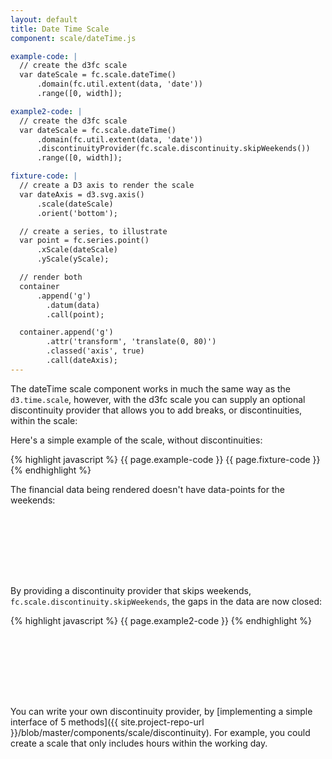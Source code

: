 ```yaml
---
layout: default
title: Date Time Scale
component: scale/dateTime.js

example-code: |
  // create the d3fc scale
  var dateScale = fc.scale.dateTime()
      .domain(fc.util.extent(data, 'date'))
      .range([0, width]);

example2-code: |
  // create the d3fc scale
  var dateScale = fc.scale.dateTime()
      .domain(fc.util.extent(data, 'date'))
      .discontinuityProvider(fc.scale.discontinuity.skipWeekends())
      .range([0, width]);

fixture-code: |
  // create a D3 axis to render the scale
  var dateAxis = d3.svg.axis()
      .scale(dateScale)
      .orient('bottom');

  // create a series, to illustrate
  var point = fc.series.point()
      .xScale(dateScale)
      .yScale(yScale);

  // render both
  container
      .append('g')
        .datum(data)
        .call(point);

  container.append('g')
        .attr('transform', 'translate(0, 80)')
        .classed('axis', true)
        .call(dateAxis);
---
```


The dateTime scale component works in much the same way as the `d3.time.scale`, however, with the d3fc scale you can supply an optional discontinuity provider that allows you to add breaks, or discontinuities, within the scale:

Here's a simple example of the scale, without discontinuities:

{% highlight javascript %}
{{ page.example-code }}
{{ page.fixture-code }}
{% endhighlight %}

The financial data being rendered doesn't have data-points for the weekends:

<div id="scale_dateTime" class="chart" style="height: 100px"> </div>
<script type="text/javascript">
(function() {
    var f = createFixture('#scale_dateTime', 100, 15);
    var container = f.container, data = f.data
      yScale = f.yScale, width = f.dimensions.width;
    {{ page.example-code }}
    {{ page.fixture-code }}
}());
</script>

By providing a discontinuity provider that skips weekends, `fc.scale.discontinuity.skipWeekends`, the gaps in the data are now closed:

{% highlight javascript %}
{{ page.example2-code }}
{% endhighlight %}

<div id="scale_dateTime2" class="chart" style="height: 100px"> </div>
<script type="text/javascript">
(function() {
    var f = createFixture('#scale_dateTime2', 100, 15);
    var container = f.container, data = f.data
      yScale = f.yScale, width = f.dimensions.width;
    {{ page.example2-code }}
    {{ page.fixture-code }}
}());
</script>

You can write your own discontinuity provider, by [implementing a simple interface of 5 methods]({{ site.project-repo-url }}/blob/master/components/scale/discontinuity). For example, you could create a scale that only includes hours within the working day.



